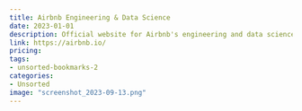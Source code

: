 ```yaml
---
title: Airbnb Engineering & Data Science
date: 2023-01-01
description: Official website for Airbnb's engineering and data science teams, featuring articles, tech talks, open source projects, and more.
link: https://airbnb.io/
pricing: 
tags: 
- unsorted-bookmarks-2 
categories: 
- Unsorted 
image: "screenshot_2023-09-13.png"
---
```

